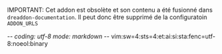 IMPORTANT: Cet addon est obsolète et son contenu a été fusionné dans
`dreaddon-documentation`. Il peut donc être supprimé de la configuratoin
`ADDON_URLS`

-*- coding: utf-8 mode: markdown -*- vim:sw=4:sts=4:et:ai:si:sta:fenc=utf-8:noeol:binary